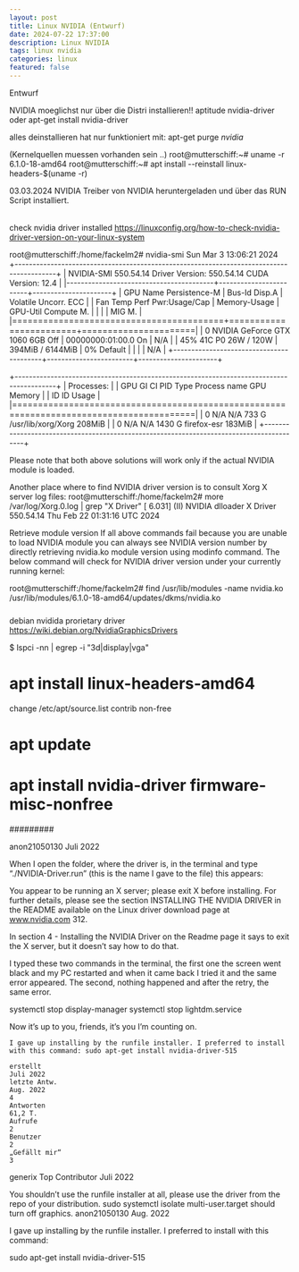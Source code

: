 ```yaml
---
layout: post
title: Linux NVIDIA (Entwurf)
date: 2024-07-22 17:37:00
description: Linux NVIDIA
tags: linux nvidia
categories: linux
featured: false
---
```


Entwurf

NVIDIA moeglichst nur über die Distri installieren!!
aptitude nvidia-driver
oder
apt-get install nvidia-driver

alles deinstallieren hat nur funktioniert mit:
apt-get purge *nvidia*

(Kernelquellen muessen vorhanden sein ..)
root@mutterschiff:~# uname -r
6.1.0-18-amd64
root@mutterschiff:~# apt install --reinstall linux-headers-$(uname -r)

03.03.2024 NVIDIA Treiber von NVIDIA heruntergeladen und über das RUN Script installiert.


######

check nvidia driver installed
https://linuxconfig.org/how-to-check-nvidia-driver-version-on-your-linux-system

root@mutterschiff:/home/fackelm2# nvidia-smi
Sun Mar  3 13:06:21 2024       
+-----------------------------------------------------------------------------------------+
| NVIDIA-SMI 550.54.14              Driver Version: 550.54.14      CUDA Version: 12.4     |
|-----------------------------------------+------------------------+----------------------+
| GPU  Name                 Persistence-M | Bus-Id          Disp.A | Volatile Uncorr. ECC |
| Fan  Temp   Perf          Pwr:Usage/Cap |           Memory-Usage | GPU-Util  Compute M. |
|                                         |                        |               MIG M. |
|=========================================+========================+======================|
|   0  NVIDIA GeForce GTX 1060 6GB    Off |   00000000:01:00.0  On |                  N/A |
| 45%   41C    P0             26W /  120W |     394MiB /   6144MiB |      0%      Default |
|                                         |                        |                  N/A |
+-----------------------------------------+------------------------+----------------------+


+-----------------------------------------------------------------------------------------+
| Processes:                                                                              |
|  GPU   GI   CI        PID   Type   Process name                              GPU Memory |
|        ID   ID                                                               Usage      |
|=========================================================================================|
|    0   N/A  N/A       733      G   /usr/lib/xorg/Xorg                            208MiB |
|    0   N/A  N/A      1430      G   firefox-esr                                   183MiB |
+-----------------------------------------------------------------------------------------+

Please note that both above solutions will work only if the actual NVIDIA module is loaded.

Another place where to find NVIDIA driver version is to consult Xorg X server log files:
root@mutterschiff:/home/fackelm2# more /var/log/Xorg.0.log | grep "X Driver"
[     6.031] (II) NVIDIA dlloader X Driver  550.54.14  Thu Feb 22 01:31:16 UTC 2024


Retrieve module version
If all above commands fail because you are unable to load NVIDIA module you can always see NVIDIA version number by directly retrieving nvidia.ko module version using modinfo command. The below command will check for NVIDIA driver version under your currently running kernel:

root@mutterschiff:/home/fackelm2# find /usr/lib/modules -name nvidia.ko
/usr/lib/modules/6.1.0-18-amd64/updates/dkms/nvidia.ko

#####

debian nvidida prorietary driver 
https://wiki.debian.org/NvidiaGraphicsDrivers

$ lspci -nn | egrep -i "3d|display|vga"
# apt install linux-headers-amd64

change /etc/apt/source.list 
contrib non-free
# apt update
# apt install nvidia-driver firmware-misc-nonfree

#########


anon21050130
Juli 2022

When I open the folder, where the driver is, in the terminal and type “./NVIDIA-Driver.run” (this is the name I gave to the file) this appears:

You appear to be running an X server; please exit X before installing. For further details, please see the section INSTALLING THE NVIDIA DRIVER in the README available on the Linux driver download page at www.nvidia.com 312.

In section 4 - Installing the NVIDIA Driver on the Readme page it says to exit the X server, but it doesn’t say how to do that.

I typed these two commands in the terminal, the first one the screen went black and my PC restarted and when it came back I tried it and the same error appeared. The second, nothing happened and after the retry, the same error.

systemctl stop display-manager
systemctl stop lightdm.service

Now it’s up to you, friends, it’s you I’m counting on.

    I gave up installing by the runfile installer. I preferred to install with this command: sudo apt-get install nvidia-driver-515 

    erstellt
    Juli 2022
    letzte Antw.
    Aug. 2022
    4
    Antworten
    61,2 T.
    Aufrufe
    2
    Benutzer
    2
    „Gefällt mir“
    3

generix
Top Contributor
Juli 2022

You shouldn’t use the runfile installer at all, please use the driver from the repo of your distribution.
sudo systemctl isolate multi-user.target
should turn off graphics.
anon21050130
Aug. 2022

I gave up installing by the runfile installer. I preferred to install with this command:

sudo apt-get install nvidia-driver-515



